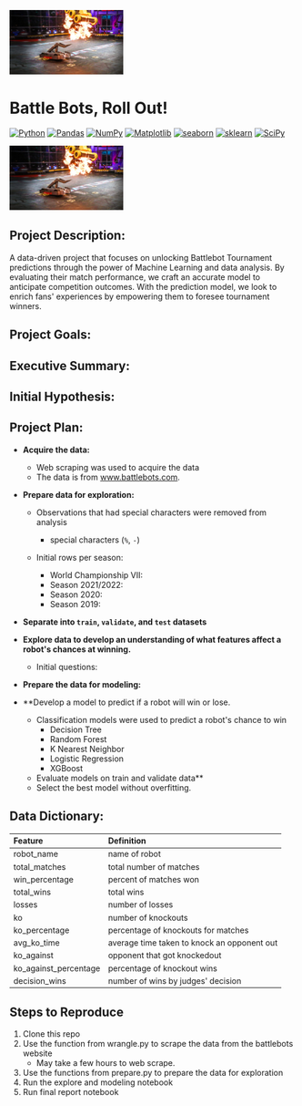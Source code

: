 <img
  src="battlebot_flipped_fire.png"
  alt="Alt text"
  title="Optional title"
  style="display: inline-block; margin: 0 auto; max-width: 200px">

# Battle Bots, Roll Out!
<a href="#"><img alt="Python" src="https://img.shields.io/badge/Python-013243.svg?logo=python&logoColor=blue"></a>
<a href="#"><img alt="Pandas" src="https://img.shields.io/badge/Pandas-150458.svg?logo=pandas&logoColor=white"></a>
<a href="#"><img alt="NumPy" src="https://img.shields.io/badge/Numpy-2a4d69.svg?logo=numpy&logoColor=grey"></a>
<a href="#"><img alt="Matplotlib" src="https://img.shields.io/badge/Matplotlib-8DF9C1.svg?logo=matplotlib&logoColor=blue"></a>
<a href="#"><img alt="seaborn" src="https://img.shields.io/badge/seaborn-65A9A8.svg?logo=pandas&logoColor=white"></a>
<a href="#"><img alt="sklearn" src="https://img.shields.io/badge/sklearn-4b86b4.svg?logo=scikitlearn&logoColor=grey"></a>
<a href="#"><img alt="SciPy" src="https://img.shields.io/badge/SciPy-1560bd.svg?logo=scipy&logoColor=blue"></a>

<img
  src="battlebot_flipped_fire.png"
  alt="Alt text"
  title="Optional title"
  style="display: inline-block; margin: 0 auto; max-width: 200px">
  
## Project Description:
A data-driven project that focuses on unlocking Battlebot Tournament predictions through the power of Machine Learning and data analysis. By evaluating their match performance, we craft an accurate model to anticipate competition outcomes. With the prediction model, we look to enrich fans' experiences by empowering them to foresee tournament winners. 

## Project Goals:



## Executive Summary:



## Initial Hypothesis:



## Project Plan:

* **Acquire the data:** 
  * Web scraping was used to acquire the data
  * The data is from www.battlebots.com.

* **Prepare data for exploration:**
    * Observations that had special characters were removed from analysis
        - special characters (`%`, `-`)
        
    * Initial rows per season:
        - World Championship VII: 
        - Season 2021/2022: 
        - Season 2020:
        - Season 2019:
        
        
* **Separate into `train`, `validate`, and `test` datasets**
 
* **Explore data to develop an understanding of what features affect a robot's chances at winning.**
   * Initial questions:
       
       
* **Prepare the data for modeling:**
    
      
* **Develop a model to predict if a robot will win or lose.
   * Classification models were used to predict a robot's chance to win
       * Decision Tree
       * Random Forest
       * K Nearest Neighbor
       * Logistic Regression
       * XGBoost
   * Evaluate models on train and validate data**
   * Select the best model without overfitting. 
   


## Data Dictionary:

| **Feature** | **Definition** |
|:--------|:-----------|
| robot_name | name of robot |
| total_matches | total number of matches |
| win_percentage | percent of matches won |
| total_wins | total wins |
| losses | number of losses |
| ko | number of knockouts |
| ko_percentage | percentage of knockouts for matches |
| avg_ko_time | average time taken to knock an opponent out  |
| ko_against | opponent that got knockedout  |
| ko_against_percentage | percentage of knockout wins |
| decision_wins | number of wins by judges' decision |




## Steps to Reproduce
1. Clone this repo
2. Use the function from wrangle.py to scrape the data from the battlebots website 
    * May take a few hours to web scrape.
3. Use the functions from prepare.py to prepare the data for exploration
4. Run the explore and modeling notebook
5. Run final report notebook


